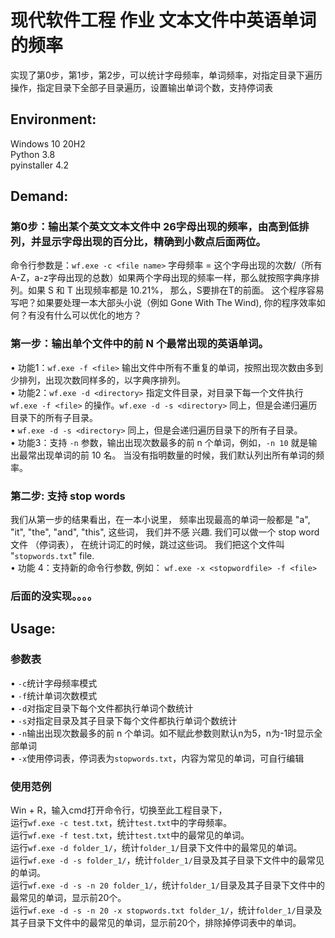 # 现代软件工程 作业 文本文件中英语单词的频率
实现了第0步，第1步，第2步，可以统计字母频率，单词频率，对指定目录下遍历操作，指定目录下全部子目录遍历，设置输出单词个数，支持停词表    <br/>
## Environment:
Windows 10 20H2  <br/>
Python 3.8  <br/>
pyinstaller 4.2  <br/>
## Demand:
### 第0步：输出某个英文文本文件中 26字母出现的频率，由高到低排列，并显示字母出现的百分比，精确到小数点后面两位。
命令行参数是：`wf.exe -c <file name>`
字母频率 = 这个字母出现的次数/（所有A-Z，a-z字母出现的总数）如果两个字母出现的频率一样，那么就按照字典序排列。如果 S 和 T 出现频率都是 10.21%， 那么，S要排在T的前面。
这个程序容易写吧？如果要处理一本大部头小说（例如 Gone With The Wind), 你的程序效率如何？有没有什么可以优化的地方？
### 第一步：输出单个文件中的前 N 个最常出现的英语单词。
•	功能1：`wf.exe -f <file>`  输出文件中所有不重复的单词，按照出现次数由多到少排列，出现次数同样多的，以字典序排列。  <br/>
•	功能2：`wf.exe -d <directory>` 指定文件目录，对目录下每一个文件执行 `wf.exe -f <file>` 的操作。`wf.exe -d -s <directory>` 同上，但是会递归遍历目录下的所有子目录。  <br/>
•	`wf.exe -d -s <directory>` 同上，但是会递归遍历目录下的所有子目录。  <br/>
•	功能3：支持 `-n` 参数，输出出现次数最多的前 n 个单词，例如，`-n 10` 就是输出最常出现单词的前 10 名。 当没有指明数量的时候，我们默认列出所有单词的频率。 <br/>
### 第二步: 支持 stop words
我们从第一步的结果看出，在一本小说里， 频率出现最高的单词一般都是 "a", "it", "the", "and", "this", 这些词， 我们并不感
兴趣. 我们可以做一个 stop word 文件 （停词表）， 在统计词汇的时候，跳过这些词。 我们把这个文件叫 "`stopwords.txt`" file.  <br/>
•	功能 4：支持新的命令行参数, 例如： `wf.exe -x <stopwordfile> -f <file>`   <br/>
### 后面的没实现。。。。                           
## Usage:
### 参数表

•	`-c`统计字母频率模式  <br/>
•	`-f`统计单词次数模式  <br/>
•	`-d`对指定目录下每个文件都执行单词个数统计  <br/>
•	`-s`对指定目录及其子目录下每个文件都执行单词个数统计  <br/>
•	`-n`输出出现次数最多的前 n 个单词。如不赋此参数则默认n为5，n为-1时显示全部单词  <br/>
•	`-x`使用停词表，停词表为`stopwords.txt`，内容为常见的单词，可自行编辑  <br/>
### 使用范例
Win + R，输入cmd打开命令行，切换至此工程目录下，  <br/>
运行`wf.exe -c test.txt`，统计`test.txt`中的字母频率。 <br/>
运行`wf.exe -f test.txt`，统计`test.txt`中的最常见的单词。 <br/>
运行`wf.exe -d folder_1/`，统计`folder_1/`目录下文件中的最常见的单词。 <br/>
运行`wf.exe -d -s folder_1/`，统计`folder_1/`目录及其子目录下文件中的最常见的单词。 <br/>
运行`wf.exe -d -s -n 20 folder_1/`，统计`folder_1/`目录及其子目录下文件中的最常见的单词，显示前20个。 <br/>
运行`wf.exe -d -s -n 20 -x stopwords.txt folder_1/`，统计`folder_1/`目录及其子目录下文件中的最常见的单词，显示前20个，排除掉停词表中的单词。 <br/>
